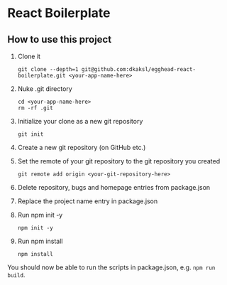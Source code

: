 # React Boilerplate

## How to use this project

1.  Clone it

        git clone --depth=1 git@github.com:dkaksl/egghead-react-boilerplate.git <your-app-name-here>

2.  Nuke .git directory

        cd <your-app-name-here>
        rm -rf .git

3.  Initialize your clone as a new git repository

        git init

4.  Create a new git repository (on GitHub etc.)

5.  Set the remote of your git repository to the git repository you created

        git remote add origin <your-git-repository-here>

6.  Delete repository, bugs and homepage entries from package.json
7.  Replace the project name entry in package.json
8.  Run npm init -y

        npm init -y

9.  Run npm install

        npm install

You should now be able to run the scripts in package.json, e.g. `npm run build`.
